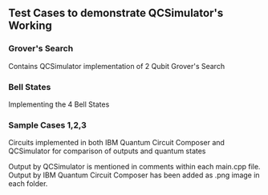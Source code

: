 ## Test Cases to demonstrate QCSimulator's Working

### Grover's Search
Contains QCSimulator implementation of 2 Qubit Grover's Search

### Bell States
Implementing the 4 Bell States

### Sample Cases 1,2,3
Circuits implemented in both IBM Quantum Circuit Composer and QCSimulator for comparison of outputs and quantum states

Output by QCSimulator is mentioned in comments within each main.cpp file.
Output by IBM Quantum Circuit Composer has been added as .png image in each folder.
